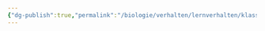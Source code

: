 ```yaml
---
{"dg-publish":true,"permalink":"/biologie/verhalten/lernverhalten/klassische-konditionierung/"}
---
```

